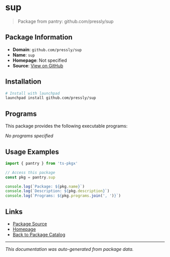 # sup

> Package from pantry: github.com/pressly/sup

## Package Information

- **Domain**: `github.com/pressly/sup`
- **Name**: `sup`
- **Homepage**: Not specified
- **Source**: [View on GitHub](https://github.com/pkgxdev/pantry/tree/main/projects/github.com/pressly/sup/package.yml)

## Installation

```bash
# Install with launchpad
launchpad install github.com/pressly/sup
```

## Programs

This package provides the following executable programs:

*No programs specified*

## Usage Examples

```typescript
import { pantry } from 'ts-pkgx'

// Access this package
const pkg = pantry.sup

console.log(`Package: ${pkg.name}`)
console.log(`Description: ${pkg.description}`)
console.log(`Programs: ${pkg.programs.join(', ')}`)
```

## Links

- [Package Source](https://github.com/pkgxdev/pantry/tree/main/projects/github.com/pressly/sup/package.yml)
- [Homepage](#)
- [Back to Package Catalog](../../../package-catalog.md)

---

*This documentation was auto-generated from package data.*

